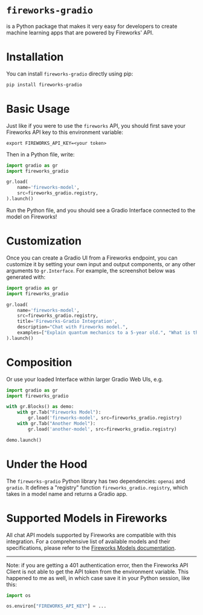# `fireworks-gradio`

is a Python package that makes it very easy for developers to create machine learning apps that are powered by Fireworks' API.

# Installation

You can install `fireworks-gradio` directly using pip:

```bash
pip install fireworks-gradio
```

# Basic Usage

Just like if you were to use the `fireworks` API, you should first save your Fireworks API key to this environment variable:

```
export FIREWORKS_API_KEY=<your token>
```

Then in a Python file, write:

```python
import gradio as gr
import fireworks_gradio

gr.load(
    name='fireworks-model',
    src=fireworks_gradio.registry,
).launch()
```

Run the Python file, and you should see a Gradio Interface connected to the model on Fireworks!

# Customization 

Once you can create a Gradio UI from a Fireworks endpoint, you can customize it by setting your own input and output components, or any other arguments to `gr.Interface`. For example, the screenshot below was generated with:

```py
import gradio as gr
import fireworks_gradio

gr.load(
    name='fireworks-model',
    src=fireworks_gradio.registry,
    title='Fireworks-Gradio Integration',
    description="Chat with Fireworks model.",
    examples=["Explain quantum mechanics to a 5-year old.", "What is the capital of France?"]
).launch()
```

# Composition

Or use your loaded Interface within larger Gradio Web UIs, e.g.

```python
import gradio as gr
import fireworks_gradio

with gr.Blocks() as demo:
    with gr.Tab("Fireworks Model"):
        gr.load('fireworks-model', src=fireworks_gradio.registry)
    with gr.Tab("Another Model"):
        gr.load('another-model', src=fireworks_gradio.registry)

demo.launch()
```

# Under the Hood

The `fireworks-gradio` Python library has two dependencies: `openai` and `gradio`. It defines a "registry" function `fireworks_gradio.registry`, which takes in a model name and returns a Gradio app.

# Supported Models in Fireworks

All chat API models supported by Fireworks are compatible with this integration. For a comprehensive list of available models and their specifications, please refer to the [Fireworks Models documentation](https://platform.fireworks.com/docs/models).

-------

Note: if you are getting a 401 authentication error, then the Fireworks API Client is not able to get the API token from the environment variable. This happened to me as well, in which case save it in your Python session, like this:

```py
import os

os.environ["FIREWORKS_API_KEY"] = ...
```